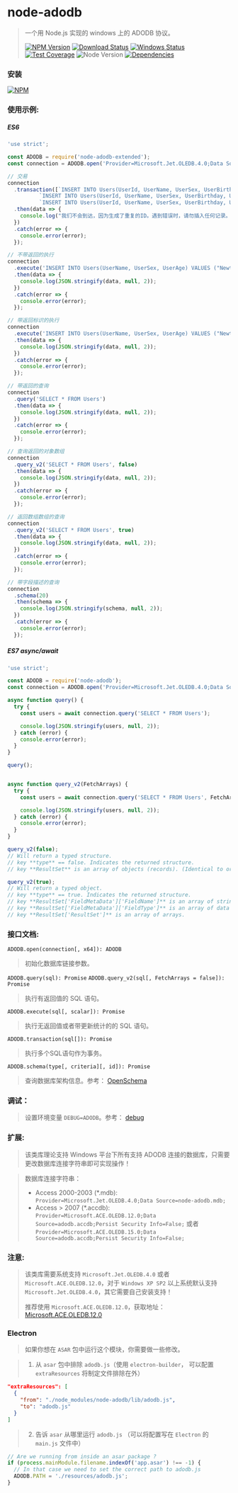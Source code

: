 # node-adodb

> 一个用 Node.js 实现的 windows 上的 ADODB 协议。
>
> [![NPM Version][npm-image]][npm-url]
> [![Download Status][download-image]][npm-url]
> [![Windows Status][appveyor-image]][appveyor-url]
> [![Test Coverage][coveralls-image]][coveralls-url]
> ![Node Version][node-image]
> [![Dependencies][david-image]][david-url]

### 安装

[![NPM](https://nodei.co/npm/node-adodb-extended.png)](https://nodei.co/npm/node-adodb-extended/)

### 使用示例:

##### ES6

```js
'use strict';

const ADODB = require('node-adodb-extended');
const connection = ADODB.open('Provider=Microsoft.Jet.OLEDB.4.0;Data Source=node-adodb.mdb;');

// 交易
connection
  .transaction([`INSERT INTO Users(UserId, UserName, UserSex, UserBirthday, UserMarried) VALUES (10, "Tom", "Male", "1981/5/10", 0);`,
          `INSERT INTO Users(UserId, UserName, UserSex, UserBirthday, UserMarried) VALUES (11, "Brenda", "Female", "2001/1/11", 0);`,
          `INSERT INTO Users(UserId, UserName, UserSex, UserBirthday, UserMarried) VALUES (10, "Bill", "Male", "1991/3/9", 0);`])
  .then(data => {
    console.log("我们不会到达，因为生成了重复的ID。遇到错误时，请勿插入任何记录。");
  })
  .catch(error => {
    console.error(error);
  });

// 不带返回的执行
connection
  .execute('INSERT INTO Users(UserName, UserSex, UserAge) VALUES ("Newton", "Male", 25)')
  .then(data => {
    console.log(JSON.stringify(data, null, 2));
  })
  .catch(error => {
    console.error(error);
  });

// 带返回标识的执行
connection
  .execute('INSERT INTO Users(UserName, UserSex, UserAge) VALUES ("Newton", "Male", 25)', 'SELECT @@Identity AS id')
  .then(data => {
    console.log(JSON.stringify(data, null, 2));
  })
  .catch(error => {
    console.error(error);
  });

// 带返回的查询
connection
  .query('SELECT * FROM Users')
  .then(data => {
    console.log(JSON.stringify(data, null, 2));
  })
  .catch(error => {
    console.error(error);
  });

// 查询返回的对象数组
connection
  .query_v2('SELECT * FROM Users', false)
  .then(data => {
    console.log(JSON.stringify(data, null, 2));
  })
  .catch(error => {
    console.error(error);
  });

// 返回数组数组的查询
connection
  .query_v2('SELECT * FROM Users', true)
  .then(data => {
    console.log(JSON.stringify(data, null, 2));
  })
  .catch(error => {
    console.error(error);
  });

// 带字段描述的查询
connection
  .schema(20)
  .then(schema => {
    console.log(JSON.stringify(schema, null, 2));
  })
  .catch(error => {
    console.error(error);
  });
```

##### ES7 async/await

```js
'use strict';

const ADODB = require('node-adodb');
const connection = ADODB.open('Provider=Microsoft.Jet.OLEDB.4.0;Data Source=node-adodb.mdb;');

async function query() {
  try {
    const users = await connection.query('SELECT * FROM Users');

    console.log(JSON.stringify(users, null, 2));
  } catch (error) {
    console.error(error);
  }
}

query();


async function query_v2(FetchArrays) {
  try {
    const users = await connection.query('SELECT * FROM Users', FetchArrays);

    console.log(JSON.stringify(users, null, 2));
  } catch (error) {
    console.error(error);
  }
}

query_v2(false);
// Will return a typed structure.
// key **type** == false. Indicates the returned structure.
// key **ResultSet** is an array of objects (records). (Identical to original query but within the recorrd).

query_v2(true);
// Will return a typed object.
// key **type** == true. Indicates the returned structure.
// key **ResultSet['FieldMetaData']['FieldName']** is an array of strings.
// key **ResultSet['FieldMetaData']['FieldType']** is an array of data types.
// key **ResultSet['ResultSet']** is an array of arrays.

```

### 接口文档:

`ADODB.open(connection[, x64]): ADODB`

> 初始化数据库链接参数。

`ADODB.query(sql): Promise`
`ADODB.query_v2(sql[, FetchArrays = false]): Promise`

> 执行有返回值的 SQL 语句。

`ADODB.execute(sql[, scalar]): Promise`

> 执行无返回值或者带更新统计的的 SQL 语句。

`ADODB.transaction(sql[]): Promise`

> 执行多个SQL语句作为事务。

`ADODB.schema(type[, criteria][, id]): Promise`

> 查询数据库架构信息。参考： [OpenSchema](https://docs.microsoft.com/zh-cn/sql/ado/reference/ado-api/openschema-method)

### 调试：

> 设置环境变量 `DEBUG=ADODB`。参考： [debug](https://github.com/visionmedia/debug)

### 扩展:

> 该类库理论支持 Windows 平台下所有支持 ADODB 连接的数据库，只需要更改数据库连接字符串即可实现操作！

> 数据库连接字符串：
>
> - Access 2000-2003 (\*.mdb): `Provider=Microsoft.Jet.OLEDB.4.0;Data Source=node-adodb.mdb;`
> - Access > 2007 (\*.accdb): `Provider=Microsoft.ACE.OLEDB.12.0;Data Source=adodb.accdb;Persist Security Info=False;` 或者   `Provider=Microsoft.ACE.OLEDB.15.0;Data Source=adodb.accdb;Persist Security Info=False;`

### 注意:

> 该类库需要系统支持 `Microsoft.Jet.OLEDB.4.0` 或者 `Microsoft.ACE.OLEDB.12.0`，对于 `Windows XP SP2` 以上系统默认支持 `Microsoft.Jet.OLEDB.4.0`，其它需要自己安装支持！
>
> 推荐使用 `Microsoft.ACE.OLEDB.12.0`，获取地址： [Microsoft.ACE.OLEDB.12.0](https://www.microsoft.com/zh-CN/download/details.aspx?id=13255)

### Electron

> 如果你想在 `ASAR` 包中运行这个模块，你需要做一些修改。

> 1. 从 `asar` 包中排除 `adodb.js`（使用 `electron-builder`， 可以配置 `extraResources` 将制定文件排除在外）

```json
"extraResources": [
  {
    "from": "./node_modules/node-adodb/lib/adodb.js",
    "to": "adodb.js"
  }
]
```

> 2. 告诉 `asar` 从哪里运行 `adodb.js` （可以将配置写在 `Electron` 的 `main.js` 文件中）

```javascript
// Are we running from inside an asar package ?
if (process.mainModule.filename.indexOf('app.asar') !== -1) {
  // In that case we need to set the correct path to adodb.js
  ADODB.PATH = './resources/adodb.js';
}
```

[npm-image]: https://img.shields.io/npm/v/node-adodb.svg?style=flat-square
[npm-url]: https://www.npmjs.org/package/node-adodb
[download-image]: https://img.shields.io/npm/dm/node-adodb.svg?style=flat-square
[appveyor-image]: https://img.shields.io/appveyor/ci/nuintun/node-adodb/master.svg?style=flat-square&label=windows
[appveyor-url]: https://ci.appveyor.com/project/nuintun/node-adodb
[coveralls-image]: http://img.shields.io/coveralls/nuintun/node-adodb/master.svg?style=flat-square
[coveralls-url]: https://coveralls.io/r/nuintun/node-adodb?branch=master
[david-image]: https://img.shields.io/david/nuintun/node-adodb.svg?style=flat-square
[david-url]: https://david-dm.org/nuintun/node-adodb
[node-image]: https://img.shields.io/node/v/node-adodb.svg?style=flat-square
